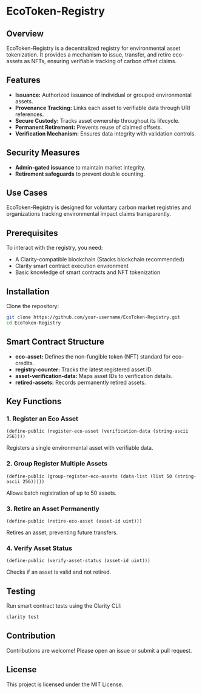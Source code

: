 # EcoToken-Registry

## Overview
EcoToken-Registry is a decentralized registry for environmental asset tokenization. It provides a mechanism to issue, transfer, and retire eco-assets as NFTs, ensuring verifiable tracking of carbon offset claims.

## Features
- **Issuance:** Authorized issuance of individual or grouped environmental assets.
- **Provenance Tracking:** Links each asset to verifiable data through URI references.
- **Secure Custody:** Tracks asset ownership throughout its lifecycle.
- **Permanent Retirement:** Prevents reuse of claimed offsets.
- **Verification Mechanism:** Ensures data integrity with validation controls.

## Security Measures
- **Admin-gated issuance** to maintain market integrity.
- **Retirement safeguards** to prevent double counting.

## Use Cases
EcoToken-Registry is designed for voluntary carbon market registries and organizations tracking environmental impact claims transparently.

## Prerequisites
To interact with the registry, you need:
- A Clarity-compatible blockchain (Stacks blockchain recommended)
- Clarity smart contract execution environment
- Basic knowledge of smart contracts and NFT tokenization

## Installation
Clone the repository:
```sh
git clone https://github.com/your-username/EcoToken-Registry.git
cd EcoToken-Registry
```

## Smart Contract Structure
- **eco-asset:** Defines the non-fungible token (NFT) standard for eco-credits.
- **registry-counter:** Tracks the latest registered asset ID.
- **asset-verification-data:** Maps asset IDs to verification details.
- **retired-assets:** Records permanently retired assets.

## Key Functions
### 1. **Register an Eco Asset**
```clarity
(define-public (register-eco-asset (verification-data (string-ascii 256))))
```
Registers a single environmental asset with verifiable data.

### 2. **Group Register Multiple Assets**
```clarity
(define-public (group-register-eco-assets (data-list (list 50 (string-ascii 256)))))
```
Allows batch registration of up to 50 assets.

### 3. **Retire an Asset Permanently**
```clarity
(define-public (retire-eco-asset (asset-id uint)))
```
Retires an asset, preventing future transfers.

### 4. **Verify Asset Status**
```clarity
(define-public (verify-asset-status (asset-id uint)))
```
Checks if an asset is valid and not retired.

## Testing
Run smart contract tests using the Clarity CLI:
```sh
clarity test
```

## Contribution
Contributions are welcome! Please open an issue or submit a pull request.

## License
This project is licensed under the MIT License.
